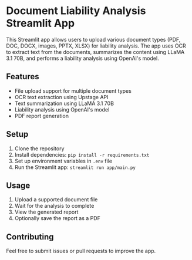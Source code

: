 # Document Liability Analysis Streamlit App

This Streamlit app allows users to upload various document types (PDF, DOC, DOCX, images, PPTX, XLSX) for liability analysis. The app uses OCR to extract text from the documents, summarizes the content using LLaMA 3.1 70B, and performs a liability analysis using OpenAI's model.

## Features

- File upload support for multiple document types
- OCR text extraction using Upstage API
- Text summarization using LLaMA 3.1 70B
- Liability analysis using OpenAI's model
- PDF report generation

## Setup

1. Clone the repository
2. Install dependencies: `pip install -r requirements.txt`
3. Set up environment variables in `.env` file
4. Run the Streamlit app: `streamlit run app/main.py`

## Usage

1. Upload a supported document file
2. Wait for the analysis to complete
3. View the generated report
4. Optionally save the report as a PDF

## Contributing

Feel free to submit issues or pull requests to improve the app.